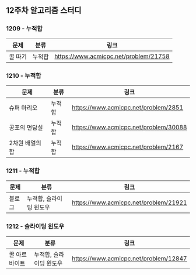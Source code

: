 ## 12주차 알고리즘 스터디  


### 1209 - 누적합

|문제|분류|링크|
|---|---|---|
|꿀 따기|누적합|https://www.acmicpc.net/problem/21758|

### 1210 - 누적합

|문제|분류|링크|
|---|---|---|
|슈퍼 마리오|누적합|https://www.acmicpc.net/problem/2851|
|공포의 면담실|누적합|https://www.acmicpc.net/problem/30088|
|2차원 배열의 합|누적합|https://www.acmicpc.net/problem/2167|

### 1211 - 누적합

|문제|분류|링크|
|---|---|---|
|블로그|누적합, 슬라이딩 윈도우|https://www.acmicpc.net/problem/21921|

### 1212 - 슬라이딩 윈도우

|문제|분류|링크|
|---|---|---|
|꿀 아르바이트|누적합, 슬라이딩 윈도우|https://www.acmicpc.net/problem/12847|